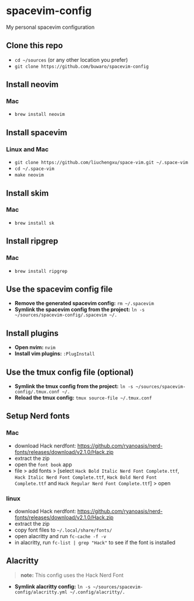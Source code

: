 # spacevim-config
My personal spacevim configuration

## Clone this repo
- `cd ~/sources` (or any other location you prefer)
- `git clone https://github.com/buwaro/spacevim-config`

## Install neovim
### Mac
- `brew install neovim`

## Install spacevim
### Linux and Mac
- `git clone https://github.com/liuchengxu/space-vim.git ~/.space-vim`
- `cd ~/.space-vim`
- `make neovim`

## Install skim
### Mac
- `brew install sk`

## Install ripgrep
### Mac
- `brew install ripgrep`

## Use the spacevim config file
- **Remove the generated spacevim config:** `rm ~/.spacevim`
- **Symlink the spacevim config from the project:** `ln -s ~/sources/spacevim-config/.spacevim ~/.`

## Install plugins
- **Open nvim:** `nvim`
- **Install vim plugins:** `:PlugInstall`

## Use the tmux config file (optional)
- **Symlink the tmux config from the project:** `ln -s ~/sources/spacevim-config/.tmux.conf ~/.`
- **Reload the tmux config:** `tmux source-file ~/.tmux.conf`

## Setup Nerd fonts
### Mac
- download Hack nerdfont: https://github.com/ryanoasis/nerd-fonts/releases/download/v2.1.0/Hack.zip
- extract the zip
- open the `font book` app
- file > add fonts > [select `Hack Bold Italic Nerd Font Complete.ttf`, `Hack Italic Nerd Font Complete.ttf`, `Hack Bold Nerd Font Complete.ttf` and `Hack Regular Nerd Font Complete.ttf`] > open
### linux
- download Hack nerdfont: https://github.com/ryanoasis/nerd-fonts/releases/download/v2.1.0/Hack.zip
- extract the zip
- copy font files to `~/.local/share/fonts/`
- open alacritty and run `fc-cache -f -v`
- in alacritty, run `fc-list | grep "Hack"` to see if the font is installed


## Alacritty
> **note:** This config uses the Hack Nerd Font
- **Symlink alacritty config:** `ln -s ~/sources/spacevim-config/alacritty.yml ~/.config/alacritty/.`
